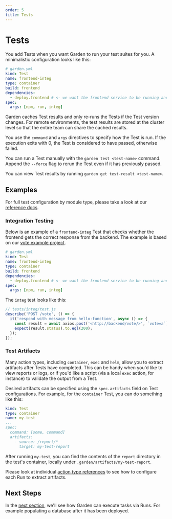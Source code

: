 ```yaml
---
order: 5
title: Tests
---
```


# Tests

You add Tests when you want Garden to run your test suites for you. A minimalistic configuration looks like this:

```yaml
# garden.yml
kind: Test
name: frontend-integ
type: container
build: frontend
dependencies:
  - deploy.frontend # <- we want the frontend service to be running and up-to-date for this test
spec:
  args: [npm, run, integ]
```

Garden caches Test results and only re-runs the Tests if the Test version changes. For remote environments, the test results are stored at the cluster level so that the entire team can share the cached results.

You use the `command` and `args` directives to specify how the Test is run. If the execution exits with 0, the Test is considered to have passed, otherwise failed.

You can run a Test manually with the `garden test <test-name>` command. Append the `--force` flag to rerun the Test even if it has previously passed.

You can view Test results by running `garden get test-result <test-name>`.

## Examples

For full test configuration by module type, please take a look at our [reference docs](../reference/module-types/README.md).

### Integration Testing

Below is an example of a `frontend-integ` Test that checks whether the frontend gets the correct response from the backend. The example is based on our [vote example project](../..//examples/vote/vote/garden.yml).

```yaml
# garden.yml
kind: Test
name: frontend-integ
type: container
build: frontend
dependencies:
  - deploy.frontend # <- we want the frontend service to be running and up-to-date for this test
spec:
  args: [npm, run, integ]
```

The `integ` test looks like this:

```javascript
// tests/integ/test.js
describe('POST /vote', () => {
  it('respond with message from hello-function', async () => {
    const result = await axios.post('<http://backend/vote/>', `vote=a`);
    expect(result.status).to.eql(200);
  });
});
```

### Test Artifacts

Many action types, including `container`, `exec` and `helm`, allow you to extract artifacts after Tests have completed. This can be handy when you'd like to view reports or logs, or if you'd like a script (via a local `exec` action, for instance) to validate the output from a Test.

Desired artifacts can be specified using the `spec.artifacts` field on Test configurations. For example, for the `container` Test, you can do something like this:

```yaml
kind: Test
type: container
name: my-test
...
spec:
  command: [some, command]
  artifacts:
    - source: /report/*
      target: my-test-report
```

After running `my-test`, you can find the contents of the `report` directory in the test's container, locally under `.garden/artifacts/my-test-report`.

Please look at individual [action type references](../reference/action-types/README.md) to see how to configure each Run to extract artifacts.

## Next Steps

In the [next section](./runs.md), we'll see how Garden can execute tasks via Runs. For example populating a database after it has been deployed.
